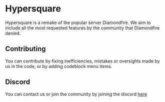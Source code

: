 # Hypersquare

Hypersquare is a remake of the popular server Diamondfire.
We aim to include all the most requested features by the community that Diamondfire denied.

## Contributing

You can contribute by fixing inefficiencies, mistakes or oversights made by us in the code, or by adding codeblock menu items.

## Discord 

You can contact us or join the community by joining the discord [here](https://discord.gg/uyXGY73kdw)
